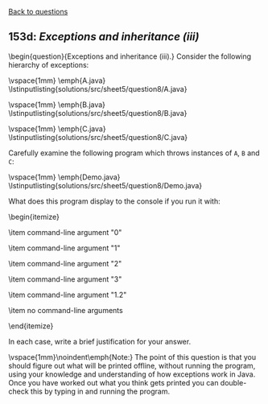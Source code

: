 [Back to questions](../README.md)

## 153d: *Exceptions and inheritance (iii)*

\begin{question}{Exceptions and inheritance (iii).}
Consider the following hierarchy of exceptions:

\vspace{1mm}
\emph{A.java}
\lstinputlisting{solutions/src/sheet5/question8/A.java}

\vspace{1mm}
\emph{B.java}
\lstinputlisting{solutions/src/sheet5/question8/B.java}

\vspace{1mm}
\emph{C.java}
\lstinputlisting{solutions/src/sheet5/question8/C.java}

Carefully examine the following program which throws instances of `A`, `B` and `C`:

\vspace{1mm}
\emph{Demo.java}
\lstinputlisting{solutions/src/sheet5/question8/Demo.java}

What does this program display to the console if you run it with:

\begin{itemize}

\item command-line argument "0"

\item command-line argument "1"

\item command-line argument "2"

\item command-line argument "3"

\item command-line argument "1.2"

\item no command-line arguments

\end{itemize}

In each case, write a brief justification for your answer.

\vspace{1mm}\noindent\emph{Note:} The point of this question is that you should figure out what will be printed offline, without running the program, using
your knowledge and understanding of how exceptions work in Java.  Once you have worked out what you think gets printed you can double-check
this by typing in and running the program.

